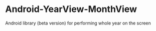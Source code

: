 # Android-YearView-MonthView
Android library (beta version) for performing whole year on the screen
